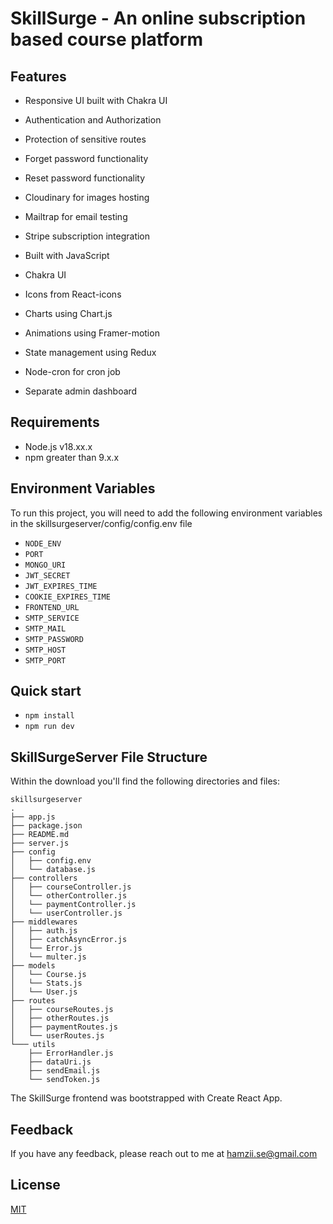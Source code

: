 # SkillSurge - An online subscription based course platform

## Features

- Responsive UI built with Chakra UI
- Authentication and Authorization
- Protection of sensitive routes
- Forget password functionality
- Reset password functionality
- Cloudinary for images hosting
- Mailtrap for email testing
- Stripe subscription integration

- Built with JavaScript
- Chakra UI
- Icons from React-icons
- Charts using Chart.js
- Animations using Framer-motion
- State management using Redux
- Node-cron for cron job
- Separate admin dashboard

## Requirements

- Node.js v18.xx.x
- npm greater than 9.x.x

## Environment Variables

To run this project, you will need to add the following environment variables in the skillsurgeserver/config/config.env file

- `NODE_ENV`
- `PORT`
- `MONGO_URI`
- `JWT_SECRET`
- `JWT_EXPIRES_TIME`
- `COOKIE_EXPIRES_TIME`
- `FRONTEND_URL`
- `SMTP_SERVICE`
- `SMTP_MAIL`
- `SMTP_PASSWORD`
- `SMTP_HOST`
- `SMTP_PORT`

## Quick start

- `npm install`
- `npm run dev`

## SkillSurgeServer File Structure

Within the download you'll find the following directories and files:

```
skillsurgeserver
.
├── app.js
├── package.json
├── README.md
├── server.js
├── config
│   ├── config.env
│   └── database.js
├── controllers
│   ├── courseController.js
│   └── otherController.js
│   └── paymentController.js
│   └── userController.js
├── middlewares
│   ├── auth.js
│   ├── catchAsyncError.js
│   └── Error.js
│   └── multer.js
├── models
│   └── Course.js
│   └── Stats.js
│   └── User.js
├── routes
│   ├── courseRoutes.js
│   ├── otherRoutes.js
│   ├── paymentRoutes.js
│   └── userRoutes.js
└─── utils
    ├── ErrorHandler.js
    ├── dataUri.js
    ├── sendEmail.js
    └── sendToken.js
```


The SkillSurge frontend was bootstrapped with Create React App.


## Feedback

If you have any feedback, please reach out to me at hamzii.se@gmail.com

## License

[MIT](https://choosealicense.com/licenses/mit/)
